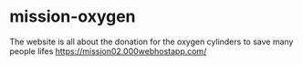 # mission-oxygen
The website is all about the donation for the oxygen cylinders to save many people lifes
https://mission02.000webhostapp.com/
